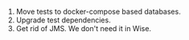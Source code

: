 1. Move tests to docker-compose based databases.
2. Upgrade test dependencies.
3. Get rid of JMS. We don't need it in Wise.